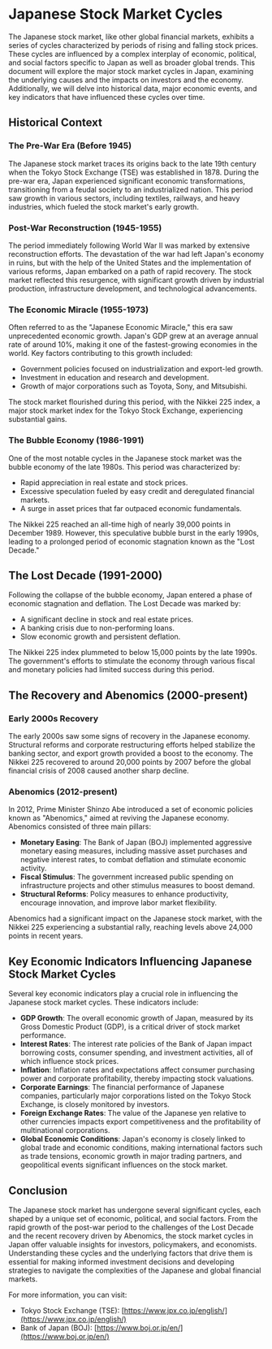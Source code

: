 # Japanese Stock Market Cycles

The Japanese stock market, like other global financial markets, exhibits a series of cycles characterized by periods of rising and falling stock prices. These cycles are influenced by a complex interplay of economic, political, and social factors specific to Japan as well as broader global trends. This document will explore the major stock market cycles in Japan, examining the underlying causes and the impacts on investors and the economy. Additionally, we will delve into historical data, major economic events, and key indicators that have influenced these cycles over time.

## Historical Context

### The Pre-War Era (Before 1945)
The Japanese stock market traces its origins back to the late 19th century when the Tokyo Stock Exchange (TSE) was established in 1878. During the pre-war era, Japan experienced significant economic transformations, transitioning from a feudal society to an industrialized nation. This period saw growth in various sectors, including textiles, railways, and heavy industries, which fueled the stock market's early growth.

### Post-War Reconstruction (1945-1955)
The period immediately following World War II was marked by extensive reconstruction efforts. The devastation of the war had left Japan's economy in ruins, but with the help of the United States and the implementation of various reforms, Japan embarked on a path of rapid recovery. The stock market reflected this resurgence, with significant growth driven by industrial production, infrastructure development, and technological advancements.

### The Economic Miracle (1955-1973)
Often referred to as the "Japanese Economic Miracle," this era saw unprecedented economic growth. Japan's GDP grew at an average annual rate of around 10%, making it one of the fastest-growing economies in the world. Key factors contributing to this growth included:

- Government policies focused on industrialization and export-led growth.
- Investment in education and research and development.
- Growth of major corporations such as Toyota, Sony, and Mitsubishi.

The stock market flourished during this period, with the Nikkei 225 index, a major stock market index for the Tokyo Stock Exchange, experiencing substantial gains.

### The Bubble Economy (1986-1991)
One of the most notable cycles in the Japanese stock market was the bubble economy of the late 1980s. This period was characterized by:

- Rapid appreciation in real estate and stock prices.
- Excessive speculation fueled by easy credit and deregulated financial markets.
- A surge in asset prices that far outpaced economic fundamentals.

The Nikkei 225 reached an all-time high of nearly 39,000 points in December 1989. However, this speculative bubble burst in the early 1990s, leading to a prolonged period of economic stagnation known as the "Lost Decade."

## The Lost Decade (1991-2000)
Following the collapse of the bubble economy, Japan entered a phase of economic stagnation and deflation. The Lost Decade was marked by:

- A significant decline in stock and real estate prices.
- A banking crisis due to non-performing loans.
- Slow economic growth and persistent deflation.

The Nikkei 225 index plummeted to below 15,000 points by the late 1990s. The government's efforts to stimulate the economy through various fiscal and monetary policies had limited success during this period.

## The Recovery and Abenomics (2000-present)
### Early 2000s Recovery

The early 2000s saw some signs of recovery in the Japanese economy. Structural reforms and corporate restructuring efforts helped stabilize the banking sector, and export growth provided a boost to the economy. The Nikkei 225 recovered to around 20,000 points by 2007 before the global financial crisis of 2008 caused another sharp decline.

### Abenomics (2012-present)

In 2012, Prime Minister Shinzo Abe introduced a set of economic policies known as "Abenomics," aimed at reviving the Japanese economy. Abenomics consisted of three main pillars:

- **Monetary Easing**: The Bank of Japan (BOJ) implemented aggressive monetary easing measures, including massive asset purchases and negative interest rates, to combat deflation and stimulate economic activity.
- **Fiscal Stimulus**: The government increased public spending on infrastructure projects and other stimulus measures to boost demand.
- **Structural Reforms**: Policy measures to enhance productivity, encourage innovation, and improve labor market flexibility.

Abenomics had a significant impact on the Japanese stock market, with the Nikkei 225 experiencing a substantial rally, reaching levels above 24,000 points in recent years.

## Key Economic Indicators Influencing Japanese Stock Market Cycles

Several key economic indicators play a crucial role in influencing the Japanese stock market cycles. These indicators include:

- **GDP Growth**: The overall economic growth of Japan, measured by its Gross Domestic Product (GDP), is a critical driver of stock market performance.
- **Interest Rates**: The interest rate policies of the Bank of Japan impact borrowing costs, consumer spending, and investment activities, all of which influence stock prices.
- **Inflation**: Inflation rates and expectations affect consumer purchasing power and corporate profitability, thereby impacting stock valuations.
- **Corporate Earnings**: The financial performance of Japanese companies, particularly major corporations listed on the Tokyo Stock Exchange, is closely monitored by investors.
- **Foreign Exchange Rates**: The value of the Japanese yen relative to other currencies impacts export competitiveness and the profitability of multinational corporations.
- **Global Economic Conditions**: Japan's economy is closely linked to global trade and economic conditions, making international factors such as trade tensions, economic growth in major trading partners, and geopolitical events significant influences on the stock market.

## Conclusion

The Japanese stock market has undergone several significant cycles, each shaped by a unique set of economic, political, and social factors. From the rapid growth of the post-war period to the challenges of the Lost Decade and the recent recovery driven by Abenomics, the stock market cycles in Japan offer valuable insights for investors, policymakers, and economists. Understanding these cycles and the underlying factors that drive them is essential for making informed investment decisions and developing strategies to navigate the complexities of the Japanese and global financial markets.

For more information, you can visit:
- Tokyo Stock Exchange (TSE): [https://www.jpx.co.jp/english/](https://www.jpx.co.jp/english/)
- Bank of Japan (BOJ): [https://www.boj.or.jp/en/](https://www.boj.or.jp/en/)
